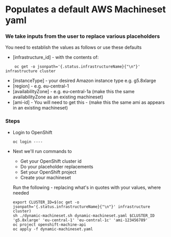 # Populates a default AWS Machineset yaml 
### We take inputs from the user to replace various placeholders  
You need to establish the values as follows or use these defaults
- [infrastructure_id] - with the contents of:
```
    oc get -o jsonpath='{.status.infrastructureName}{"\n"}' infrastructure cluster
```
- [instanceType] - your desired Amazon instance type e.g. g5.8xlarge
- [region] - e.g. eu-central-1
- [availabilityZone] - e.g. eu-central-1a (make this the same availabilityZone as an existing machineset)
- [ami-id] - You will need to get this - (make this the same ami as appears in an existing machineset)


### Steps
 -  Login to OpenShift
    ```
    oc login ----
    ```
 -  Next we'll run commands to 
    - Get your OpenShift cluster id
    - Do your placeholder replacements
    - Set your OpenShift project
    - Create your machineset

    Run the following - replacing what's in quotes with your values, where needed
    ```
    export CLUSTER_ID=$(oc get -o jsonpath='{.status.infrastructureName}{"\n"}' infrastructure cluster)
    sh ./dynamic-machineset.sh dynamic-machineset.yaml $CLUSTER_ID 'g5.8xlarge' 'eu-central-1' 'eu-central-1c' 'ami-123456789'
    oc project openshift-machine-api
    oc apply -f dynamic-machineset.yaml
    ```    